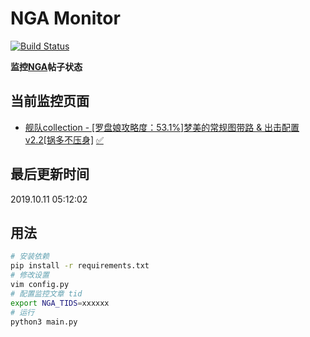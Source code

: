 # NGA Monitor

[![Build Status](https://travis-ci.org/kcwikizh/nga-monitor.svg?branch=master)](https://travis-ci.org/kcwikizh/nga-monitor)

**监控[NGA](https://bbs.nga.cn)帖子状态**

## 当前监控页面

- [舰队collection - [罗盘娘攻略度：53.1%]梦美的常规图带路 &amp; 出击配置 v2.2[锅多不压身]](https://bbs.nga.cn/read.php?tid=16334445) [✅](16334445.md)


## 最后更新时间

2019.10.11 05:12:02

## 用法

```bash
# 安装依赖
pip install -r requirements.txt
# 修改设置
vim config.py
# 配置监控文章 tid
export NGA_TIDS=xxxxxx
# 运行
python3 main.py
```
